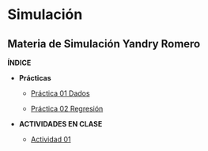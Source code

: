 # Simulación
## Materia de Simulación Yandry Romero

**ÍNDICE**
- **Prácticas**
  - [Práctica 01 Dados](https://github.com/YandryRo97/Simulaci-n/tree/main/Pr%C3%A1ctica%201)

  - [Práctica 02 Regresión](https://github.com/YandryRo97/Simulaci-n/tree/main/Pr%C3%A1ctica%202)

- **ACTIVIDADES EN CLASE**
  - [Actividad 01 ](https://github.com/YandryRo97/Simulaci-n/tree/main/Actividades%20en%20Clase/Actividad%201.%20%20Juego%20de%20la%20vida)
